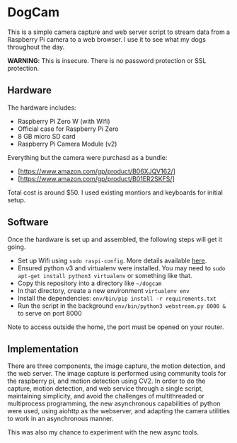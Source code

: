 # DogCam
This is a simple camera capture and web server script to stream data from a
Raspberry Pi camera to a web browser. I use it to see what my dogs throughout 
the day.

**WARNING**: This is insecure. There is no password protection or
SSL protection.


## Hardware
The hardware includes:

- Raspberry Pi Zero W (with Wifi)
- Official case for Raspberry Pi Zero
- 8 GB micro SD card
- Raspberry Pi Camera Module (v2)


Everything but the camera were purchasd as a bundle:

- [https://www.amazon.com/gp/product/B06XJQV162/]
- [https://www.amazon.com/gp/product/B01ER2SKFS/]

Total cost is around $50. I used existing montiors and keyboards for initial
setup.


## Software
Once the hardware is set up and assembled, the following steps will get it
going.

- Set up Wifi using `sudo raspi-config`. More details available
  [here](https://www.raspberrypi.org/documentation/configuration/wireless/wireless-cli.md).
- Ensured python v3 and virtualenv were installed. You may need to `sudo
  apt-get install python3 virtualenv` or something like that.
- Copy this repository into a directory like `~/dogcam`
- In that directory, create a new environment `virtualenv env`
- Install the dependencies: `env/bin/pip install -r requirements.txt`
- Run the script in the background `env/bin/python3 webstream.py 8000 &` to
  serve on port 8000

Note to access outside the home, the port must be opened on your router.


## Implementation
There are three components, the image capture, the motion detection, and the
web server. The image capture is performed using community tools for the
raspberry pi, and motion detection using CV2. In order to do the capture,
motion detection, and web service through a single script, maintaining
simplicity, and avoid the challenges of multithreaded or multiprocess
programming, the new asynchronous capabilities of python were used, using
aiohttp as the webserver, and adapting the camera utilities to work in an
asynchronous manner.

This was also my chance to experiment with the new async tools.
